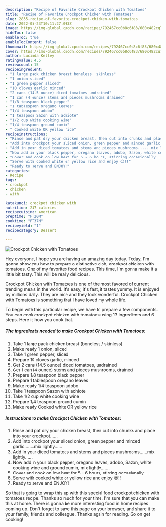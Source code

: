 ```yaml
---
description: "Recipe of Favorite Crockpot Chicken with Tomatoes"
title: "Recipe of Favorite Crockpot Chicken with Tomatoes"
slug: 2835-recipe-of-favorite-crockpot-chicken-with-tomatoes
date: 2022-05-23T10:11:27.093Z
image: https://img-global.cpcdn.com/recipes/792467cc0b8c6f83/680x482cq70/crockpot-chicken-with-tomatoes-recipe-main-photo.jpg
hideToc: false
enableToc: true
enableTocContent: false
thumbnail: https://img-global.cpcdn.com/recipes/792467cc0b8c6f83/680x482cq70/crockpot-chicken-with-tomatoes-recipe-main-photo.jpg
cover: https://img-global.cpcdn.com/recipes/792467cc0b8c6f83/680x482cq70/crockpot-chicken-with-tomatoes-recipe-main-photo.jpg
author: Lucinda Kelley
ratingvalue: 4.5
reviewcount: 15
recipeingredient:
- "1 large pack chicken breast boneless  skinless"
- "1 onion sliced"
- "1 green pepper sliced"
- "10 cloves garlic minced"
- "2 cans (14.5 ounce) diced tomatoes undrained"
- "1 can (4 ounce) stems and pieces mushrooms drained"
- "1/8 teaspoon black pepper"
- "1 tablespoon oregano leaves"
- "1/4 teaspoon adobo"
- "1 teaspoon Sazon with achiote"
- "1/2 cup white cooking wine"
- "1/4 teaspoon ground cumin"
- " Cooked white OR yellow rice"
recipeinstructions:
- "Rinse and pat dry your chicken breast, then cut into chunks and place into your crockpot......"
- "Add into crockpot your sliced onion, green pepper and minced garlic........mix lightly......"
- "Add in your diced tomatoes and stems and pieces mushrooms......mix lightly......"
- "Now add in your black pepper, oregano leaves, adobo, Sazon, white cooking wine and ground cumin, mix lightly......."
- "Cover and cook on low heat for 5 - 6 hours, stirring occasionally....."
- "Serve with cooked white or yellow rice and enjoy 😉!!"
- "Ready to serve and ENJOY!"
categories:
- Recipe
tags:
- crockpot
- chicken
- with

katakunci: crockpot chicken with 
nutrition: 237 calories
recipecuisine: American
preptime: "PT20M"
cooktime: "PT37M"
recipeyield: "1"
recipecategory: Dessert

---
```



![Crockpot Chicken with Tomatoes](https://img-global.cpcdn.com/recipes/792467cc0b8c6f83/680x482cq70/crockpot-chicken-with-tomatoes-recipe-main-photo.jpg)

Hey everyone, I hope you are having an amazing day today. Today, I'm gonna show you how to prepare a distinctive dish, crockpot chicken with tomatoes. One of my favorites food recipes. This time, I'm gonna make it a little bit tasty. This will be really delicious.



Crockpot Chicken with Tomatoes is one of the most favored of current trending meals in the world. It's easy, it's fast, it tastes yummy. It is enjoyed by millions daily. They are nice and they look wonderful. Crockpot Chicken with Tomatoes is something that I have loved my whole life.


To begin with this particular recipe, we have to prepare a few components. You can cook crockpot chicken with tomatoes using 13 ingredients and 6 steps. Here is how you cook that.

<!--inarticleads1-->

##### The ingredients needed to make Crockpot Chicken with Tomatoes:

1. Take 1 large pack chicken breast (boneless / skinless)
1. Make ready 1 onion, sliced
1. Take 1 green pepper, sliced
1. Prepare 10 cloves garlic, minced
1. Get 2 cans (14.5 ounce) diced tomatoes, undrained
1. Get 1 can (4 ounce) stems and pieces mushrooms, drained
1. Prepare 1/8 teaspoon black pepper
1. Prepare 1 tablespoon oregano leaves
1. Make ready 1/4 teaspoon adobo
1. Take 1 teaspoon Sazon with achiote
1. Take 1/2 cup white cooking wine
1. Prepare 1/4 teaspoon ground cumin
1. Make ready  Cooked white OR yellow rice




<!--inarticleads2-->

##### Instructions to make Crockpot Chicken with Tomatoes:

1. Rinse and pat dry your chicken breast, then cut into chunks and place into your crockpot......
1. Add into crockpot your sliced onion, green pepper and minced garlic........mix lightly......
1. Add in your diced tomatoes and stems and pieces mushrooms......mix lightly......
1. Now add in your black pepper, oregano leaves, adobo, Sazon, white cooking wine and ground cumin, mix lightly.......
1. Cover and cook on low heat for 5 - 6 hours, stirring occasionally.....
1. Serve with cooked white or yellow rice and enjoy 😉!!
1. Ready to serve and ENJOY!



So that is going to wrap this up with this special food crockpot chicken with tomatoes recipe. Thanks so much for your time. I'm sure that you can make this at home. There is gonna be more interesting food in home recipes coming up. Don't forget to save this page on your browser, and share it to your family, friends and colleague. Thanks again for reading. Go on get cooking!
